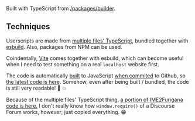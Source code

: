 Built with TypeScript from [/packages/builder](/packages/builder).

## Techniques

Userscripts are made from [multiple files' TypeScript](/packages/builder/src/forum-details-open.ts#L1), bundled together with [esbuild](https://esbuild.github.io/). Also, packages from NPM can be used.

Coindentally, [Vite](https://vitejs.dev/) comes together with esbuild, which can become useful when I need to test something on a real `localhost` website first.

The code is automatically [built](/packages/builder/scripts/bundle.ts#L11) to JavaScript [when commited](/.husky/pre-commit) to Github, so [the latest code is here](https://github.com/patarapolw/wanikani-userscript/blob/master/lib/forum-details-open.user.js). Somehow, even after being built / bundled, the code is still very readable! :open_book: :boom:

Because of the multiple files' TypeScript thing, [a portion of IME2Furigana code is here.](/packages/builder/src/shared/discourse.ts) I don't really know how `window.require()` of a Discourse Forum works, however; just copied everything. :grin:
